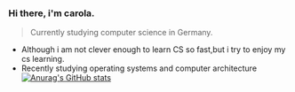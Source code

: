 ### Hi there, i'm carola.
> Currently studying computer science in Germany.
- Although i am not clever enough to learn CS so fast,but i try to enjoy my cs learning.
- Recently studying operating systems and computer architecture
[![Anurag's GitHub stats](https://github-readme-stats.vercel.app/api?username=carola-niu)](https://github.com/anuraghazra/github-readme-stats)
